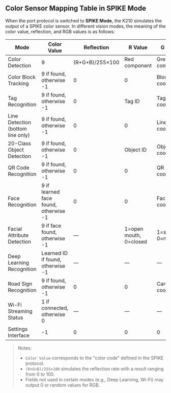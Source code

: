 ## Color Sensor Mapping Table in SPIKE Mode

When the port protocol is switched to **SPIKE Mode**, the K210 simulates the output of a SPIKE color sensor. In different vision modes, the meaning of the color value, reflection, and RGB values is as follows:

| Mode                                   | Color Value                           | Reflection      | R Value                | G Value             | B Value             |
| -------------------------------------- | ------------------------------------- | --------------- | ---------------------- | ------------------- | ------------------- |
| Color Detection                        | 9                                     | (R+G+B)/255×100 | Red component          | Green component     | Blue component      |
| Color Block Tracking                   | 9 if found, otherwise -1              | 0               | 0                      | Block X coordinate  | Block Y coordinate  |
| Tag Recognition                        | 9 if found, otherwise -1              | 0               | Tag ID                 | Tag X coordinate    | Tag Y coordinate    |
| Line Detection<br />(bottom line only) | 9 if found, otherwise -1              | 0               | 0                      | Line X coordinate   | Line Y coordinate   |
| 20-Class Object Detection              | 9 if found, otherwise -1              | 0               | Object ID              | Object X coordinate | Object Y coordinate |
| QR Code Recognition                    | 9 if found, otherwise -1              | 0               | 0                      | QR X coordinate     | QR Y coordinate     |
| Face Recognition                       | 9 if learned face found, otherwise -1 | 0               | 0                      | Face X coordinate   | Face Y coordinate   |
| Facial Attribute Detection             | 9 if face found, otherwise -1         | —               | 1=open mouth, 0=closed | 1=smile, 0=neutral  | 1=glasses, 0=none   |
| Deep Learning Recognition              | Learned ID if found, otherwise -1     | —               | —                      | —                   | —                   |
| Road Sign Recognition                  | 9 if found, otherwise -1              | 0               | 0                      | Card X coordinate   | Card Y coordinate   |
| Wi-Fi Streaming Status                 | 1 if connected, otherwise 0           | —               | —                      | —                   | —                   |
| Settings Interface                     | -1                                    | 0               | 0                      | 0                   | 0                   |

> Notes:
>
> * `Color Value` corresponds to the "color code" defined in the SPIKE protocol.
> * `(R+G+B)/255×100` simulates the reflection rate with a result ranging from 0 to 100.
> * Fields not used in certain modes (e.g., Deep Learning, Wi-Fi) may output 0 or random values for RGB.
